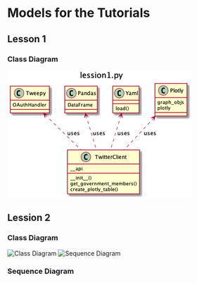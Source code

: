 # Models for the Tutorials

## Lesson 1

### Class Diagram

![Class Diagram](/model/out/lession1.png)

## Lession 2

### Class Diagram

![Class Diagram](/model/out/lession2-class.png)
![Sequence Diagram](/model/out/lession2-sequence.png)

### Sequence Diagram

